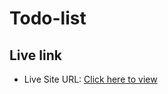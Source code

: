 # Todo-list
## Live link
- Live Site URL: [Click here to view](https://eshan01.github.io/Todo-list/)
